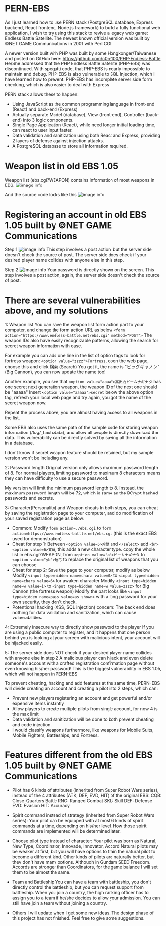 # PERN-EBS
As I just learned how to use PERN stack (PostgreSQL database, Express backend, React frontend, Node.js framework) to build a fully functional web application, I wish to try using this stack to revive a legacy web game: Endless Battle Satellite.
The newest known official version was built by ©NET GAME Communications in 2001 with Perl CGI

A newer version built with PHP was built by some Hongkonger/Taiwanese and posted on GitHub here: https://github.com/c0re100/PHP-Endless-Battle
He/She addressed that the PHP Endless Battle Satellite (PHP-EBS) was discontinued.
With spegatti code, that PHP-EBS is nearly impossible to maintain and debug.
PHP-EBS is also vulnerable to SQL Injection, which I have learned how to prevent.
PHP-EBS has incomplete server side form checking, which is also easier to deal with Express

PERN stack allows these to happen:
- Using JavaScript as the common programming language in front-end (React) and back-end (Express)
- Actually separate Model (database), View (front-end), Controller (back-end) into 3 logic components.
- Single Page Application (React), while need longer initial loading time, can react to user input faster.
- Data validation and sanitization using both React and Express, providing 2 layers of defense against injection attacks.
- A PostgreSQL database to store all information required.

# Weapon list in old EBS 1.05
Weapon list (ebs.cgi?WEAPON) contains information of most weapons in EBS.
![image info](./ebs105_weaponlist.png)

And the source code looks like this
![image info](./ebs105_weaponlist_src.png)



# Registering an account in old EBS 1.05 built by ©NET GAME Communications
Step 1
![image info](./ebs105_reg1.png)
This step involves a post action, but the server side doesn't check the source of post.
The server side does check if your desired player name collides with anyone else in this step.

Step 2
![image info](./ebs105_reg2.png)
Your password is directly shown on the screen.
This step involves a post action, again, the server side doesn't check the source of post.

# There are several vulnerabilities above, and my solutions
1: Weapon list
You can save the weapon list form action part to your computer, and change the form action URL as below
`<form action="https://www.endless-battle.net/ebs.cgi" method="POST">`
The weapon IDs also have easily recognizable patterns, allowing the search for secret weapon information with ease.

For example you can add one line in the list of option tags to look for fortress weapon:
`<option value="zzzz">Fortress`, open the web page, choose this and click 検索 (Search)
You got it, the name is "ビッグキャノン" (Big Cannon), you can now update the name too!

Another example, you see that `<option value="aaaa">高出力ビームナギナタ` has one secret next generation weapon, the weapon ID of the next one should be "aaaaa"
Insert `<option value="aaaaa">secret` below the above option tag, refresh your local web page and try again, you got the name of the secret weapon now.

Repeat the process above, you are almost having access to all weapons in the list.

Some EBS also uses the same path of the sample code for storing weapon information (/log/_hash.data), and allow all people to directly download the data.
This vulnerability can be directly solved by saving all the information in a database.

I don't know if secret weapon feature should be retained, but my sample version won't be including any.

2: Password length
Original version only allows maximum password length of 8.
For normal players, limiting password to maximum 8 characters means they can have difficulty to use a secure password.

My version will limit the minimum password length to 8.
Instead, the maximum password length will be 72, which is same as the BCrypt hashed passwords and secrets.

3: Character(Personality) and Weapon cheats
In both steps, you can cheat by saving the registration page to your computer, and do modification of your saved registration page as below:
- Common: Modify `form action=./ebs.cgi` to `form action=https://www.endless-battle.net/ebs.cgi` (this is the exact EBS used for demonstration)
- Cheat for step 1:
Between `<option value=5>冷酷` and `</select>` add `<br><option value=6>覚醒`, this adds a new character type.
copy the whole list in ebs.cgi?WEAPON, from `<option value="a">ビームナギナタ` to `<option value="yb">短弓` to replace the original list of weapons that you can choose
- Cheat for step 2:
Save the page to your computer, modify as below
Modify `<input type=hidden name=chara value=0>` to `<input type=hidden name=chara value=6>` for awaken character
Modify `<input type=hidden name=w value=i>` to `<input type=hidden name=w value=zzzz>` for Big Cannon (the fortress weapon)
Modify the part looks like `<input type=hidden name=pass value=as_shown>` with a long password for your own security, they don't check.
- Potentional hacking (XSS, SQL injection) concern:
The back end does nothing for data validation and sanitization, which can cause vulnerabilities.

4: Extremely insecure way to directly show password to the player
If you are using a public computer to register, and it happens that one person behind you is looking at your screen with malicious intent, your account will be hijacked easily.

5: The server side does NOT check if your desired player name collides with anyone else in step 2
A malicious player can hijack and even delete someone's account with a crafted registration confirmation page without even knowing his/her password!
This is the biggest vulnerability in EBS 1.05, which will not happen in PERN-EBS

To prevent cheating, hacking and add features at the same time, PERN-EBS will divide creating an account and creating a pilot into 2 steps, which can:
- Prevent new players registering an account and get powerful and/or expensive items instantly
- Allow players to create multiple pilots from single account, for now 4 is the max limit
- Data validation and sanitization will be done to both prevent cheating and code injection.
- I would classify weapons furthermore, like weapons for Mobile Suits, Mobile Fighters, Battleships, and Fortress.

# Features different from the old EBS 1.05 built by ©NET GAME Communications
- Pilot has 6 kinds of attributes (inherited from Super Robot Wars series), instead of the 4 attributes (ATK, DEF, EVD, HIT) of the original EBS:
CQB: Close-Quarters Battle
RNG: Ranged Combat
SKL: Skill
DEF: Defense
EVD: Evasion
HIT: Accuracy

- Spirit command instead of strategy (inherited from Super Robot Wars series):
Your pilot can be equipped with at most 6 kinds of spirit commands at a time, depending on his/her level.
How those spirit commands are implemented will be determined later.

- Choose pilot type instead of character:
Your pilot was born as Natural, New Type, Coordinator, Innovade, Innovator, Accord
Natural pilots may be weaker at first, but you will have options to train the natural pilot to become a different kind.
Other kinds of pilots are naturally better, but they don't have many options.
Although in Gundam SEED Freedom, Accords are stronger than Coordinators, for the game balance I will set them to be almost the same.

- Team and Battleship
You can have a team with battleship, you don't directly control the battleship, but you can request support from battleship.
When you join a country, the high ranking officer has to assign you to a team if he/she decides to allow your admission.
You can still have join a team without joining a country.

- Others
I will update when I get some new ideas. The design phase of this project has not finished.
Feel free to give some suggestions.
